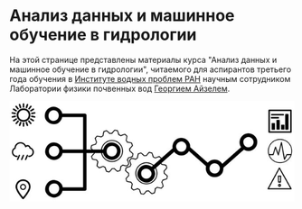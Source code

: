 # Анализ данных и машинное обучение в гидрологии
На этой странице представлены материалы курса "Анализ данных и машинное обучение в гидрологии", читаемого для аспирантов третьего года обучения в [Институте водных проблем РАН](iwp.ru) научным сотрудником Лаборатории физики почвенных вод [Георгием Айзелем](ayzelgv.wordpress.com).



![](course_logo.jpg?raw=true)

